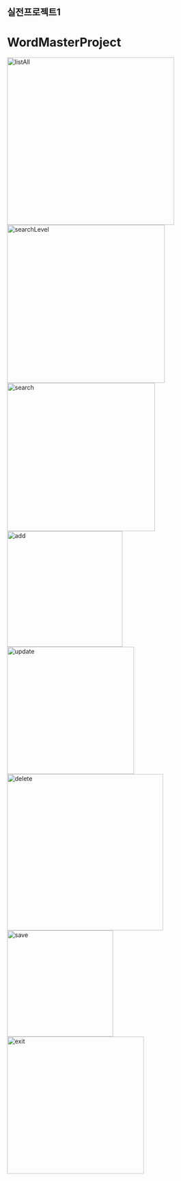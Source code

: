 ## 실전프로젝트1
# WordMasterProject
<img width="391" alt="listAll" src="https://github.com/zzozzo0427/WordMasterProject/assets/126746783/c89217af-e2de-40c5-91e2-63c691f41579">

<img width="369" alt="searchLevel" src="https://github.com/zzozzo0427/WordMasterProject/assets/126746783/6676ec0c-67ec-469c-8201-1f805262faf7">

<img width="346" alt="search" src="https://github.com/zzozzo0427/WordMasterProject/assets/126746783/82c5d784-60b0-434b-8bbb-b9705400d82f">

<img width="270" alt="add" src="https://github.com/zzozzo0427/WordMasterProject/assets/126746783/fc6de287-f21d-4b6b-a669-322f64f655f1">

<img width="297" alt="update" src="https://github.com/zzozzo0427/WordMasterProject/assets/126746783/7a96fcf7-5593-444a-acf2-89f90f9d3000">


<img width="365" alt="delete" src="https://github.com/zzozzo0427/WordMasterProject/assets/126746783/0290b4e6-3d29-467e-8c26-6b88594dccd4">

<img width="248" alt="save" src="https://github.com/zzozzo0427/WordMasterProject/assets/126746783/82f17717-3cd9-46b0-aa2c-d123fec356c0">

<img width="320" alt="exit" src="https://github.com/zzozzo0427/WordMasterProject/assets/126746783/04e148ff-d5d9-4a19-8fef-13fcd8dad35d">











